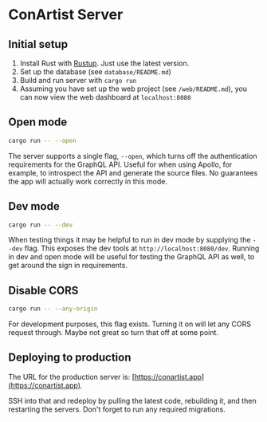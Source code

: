# ConArtist Server

## Initial setup

1.  Install Rust with [Rustup](https://www.rustup.rs/). Just use the latest version.
2.  Set up the database (see `database/README.md`)
3.  Build and run server with `cargo run`
4.  Assuming you have set up the web project (see `/web/README.md`), you can now view the web
    dashboard at `localhost:8080`

## Open mode

```bash
cargo run -- --open
```

The server supports a single flag, `--open`, which turns off the authentication requirements for the
GraphQL API. Useful for when using Apollo, for example, to introspect the API and generate the
source files. No guarantees the app will actually work correctly in this mode.

## Dev mode

```bash
cargo run -- --dev
```

When testing things it may be helpful to run in dev mode by supplying the `--dev` flag. This
exposes the dev tools at `http://localhost:8080/dev`. Running in dev and open mode will be useful
for testing the GraphQL API as well, to get around the sign in requirements.

## Disable CORS

```bash
cargo run -- --any-origin
```

For development purposes, this flag exists. Turning it on will let any CORS request through. Maybe
not great so turn that off at some point.

## Deploying to production

The URL for the production server is: [https://conartist.app](https://conartist.app).

SSH into that and redeploy by pulling the latest code, rebuilding it, and then restarting the servers.
Don't forget to run any required migrations.
